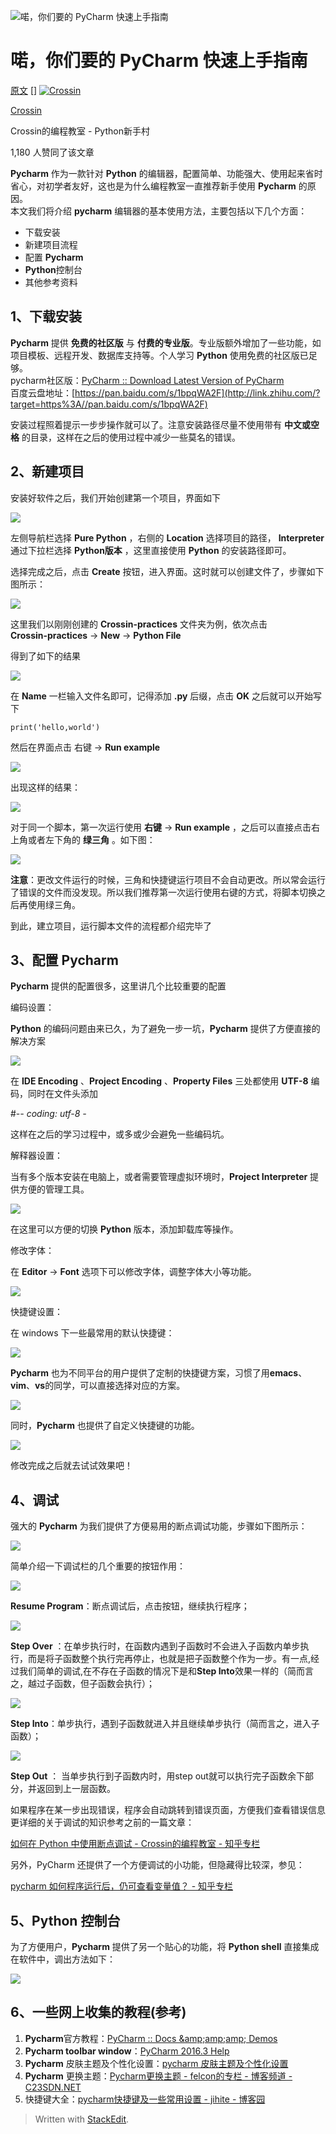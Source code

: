 ![喏，你们要的 PyCharm 快速上手指南](https://pic4.zhimg.com/v2-556deee66e6f1b9ddb97d9b0c9cd9cd3_1200x500.jpg)

# 喏，你们要的 PyCharm 快速上手指南
[原文](https://zhuanlan.zhihu.com/p/26066151)
[]
[![Crossin](https://pic3.zhimg.com/85b47091c_xs.jpg)](https://www.zhihu.com/people/crossin)

[Crossin](https://www.zhihu.com/people/crossin)

Crossin的编程教室 - Python新手村

1,180 人赞同了该文章

**Pycharm**  作为一款针对  **Python**  的编辑器，配置简单、功能强大、使用起来省时省心，对初学者友好，这也是为什么编程教室一直推荐新手使用  **Pycharm**  的原因。  
本文我们将介绍  **pycharm**  编辑器的基本使用方法，主要包括以下几个方面：

-   下载安装
-   新建项目流程
-   配置  **Pycharm**
-   **Python**控制台
-   其他参考资料

## 1、下载安装

**Pycharm**  提供 **免费的社区版**  与  **付费的专业版**。专业版额外增加了一些功能，如项目模板、远程开发、数据库支持等。个人学习  **Python**  使用免费的社区版已足够。  
pycharm社区版：[PyCharm :: Download Latest Version of PyCharm](http://link.zhihu.com/?target=http%3A//www.jetbrains.com/pycharm/download/)  
百度云盘地址：[https://pan.baidu.com/s/1bpqWA2F](http://link.zhihu.com/?target=https%3A//pan.baidu.com/s/1bpqWA2F)

安装过程照着提示一步步操作就可以了。注意安装路径尽量不使用带有  **中文或空格**  的目录，这样在之后的使用过程中减少一些莫名的错误。

## 2、新建项目

安装好软件之后，我们开始创建第一个项目，界面如下

![](https://pic4.zhimg.com/80/v2-a85ae903367ecfd678ea16d50db4ef47_hd.jpg)

左侧导航栏选择  **Pure Python**  ，右侧的  **Location**  选择项目的路径，  **Interpreter**  通过下拉栏选择  **Python版本**  ，这里直接使用  **Python**  的安装路径即可。

选择完成之后，点击  **Create**  按钮，进入界面。这时就可以创建文件了，步骤如下图所示：

![](https://pic4.zhimg.com/80/v2-66b808d1c06cb32ccebec2350939c17f_hd.jpg)

这里我们以刚刚创建的  **Crossin-practices**  文件夹为例，依次点击  
**Crossin-practices**  →  **New**  →  **Python File**

得到了如下的结果

![](https://pic1.zhimg.com/80/v2-b107577b3fb4d1189a1bc5a797f95ee8_hd.jpg)

在  **Name**  一栏输入文件名即可，记得添加  **.py**  后缀，点击  **OK**  之后就可以开始写下

```text
print('hello,world')

```

然后在界面点击 右键 →  **Run example**

![](https://pic3.zhimg.com/80/v2-1e6341b574b67bfa3f13f5ff56f98ab2_hd.jpg)

出现这样的结果：

![](https://pic2.zhimg.com/80/v2-6e075bfbe53c4d71b5d56470017ee49d_hd.jpg)

对于同一个脚本，第一次运行使用  **右键**  →  **Run example**  ，之后可以直接点击右上角或者左下角的  **绿三角**  。如下图：

![](https://pic4.zhimg.com/80/v2-2bb1178718bd626da8902814fbff69af_hd.jpg)

**注意**：更改文件运行的时候，三角和快捷键运行项目不会自动更改。所以常会运行了错误的文件而没发现。所以我们推荐第一次运行使用右键的方式，将脚本切换之后再使用绿三角。

到此，建立项目，运行脚本文件的流程都介绍完毕了

## 3、配置 Pycharm

**Pycharm**  提供的配置很多，这里讲几个比较重要的配置

编码设置：

**Python**  的编码问题由来已久，为了避免一步一坑，**Pycharm**  提供了方便直接的解决方案

![](https://pic1.zhimg.com/80/v2-7b7bf6cb827f253a21257c187c047fa4_hd.jpg)

在  **IDE Encoding**  、**Project Encoding**  、**Property Files**  三处都使用  **UTF-8**  编码，同时在文件头添加

#-*- coding: utf-8 -*

这样在之后的学习过程中，或多或少会避免一些编码坑。

解释器设置：

当有多个版本安装在电脑上，或者需要管理虚拟环境时，**Project Interpreter**  提供方便的管理工具。

![](https://pic3.zhimg.com/80/v2-29679fb60fcf0d0d4f948d5c85726e86_hd.jpg)

在这里可以方便的切换  **Python**  版本，添加卸载库等操作。

修改字体：

在  **Editor**  →  **Font**  选项下可以修改字体，调整字体大小等功能。

![](https://pic2.zhimg.com/80/v2-5128036e99620e4c20f37a58eca347e1_hd.jpg)

快捷键设置：

在 windows 下一些最常用的默认快捷键：

![](https://pic3.zhimg.com/80/v2-2c95f7f722a4342d1db875c03ef45daa_hd.jpg)

**Pycharm**  也为不同平台的用户提供了定制的快捷键方案，习惯了用**emacs**、**vim**、**vs**的同学，可以直接选择对应的方案。

![](https://pic2.zhimg.com/80/v2-61a55f048193449a4026c81ff236eb99_hd.jpg)

同时，**Pycharm**  也提供了自定义快捷键的功能。

![](https://pic2.zhimg.com/80/v2-53f98fdefa195d1179c108408f24180d_hd.jpg)

修改完成之后就去试试效果吧！

## 4、调试

强大的  **Pycharm**  为我们提供了方便易用的断点调试功能，步骤如下图所示：

![](https://pic2.zhimg.com/80/v2-2e0306477e8ab7d354b05a09b475729d_hd.jpg)

简单介绍一下调试栏的几个重要的按钮作用：

  

![](https://pic4.zhimg.com/80/v2-0353997a0ba329f1211451ef5028ed13_hd.jpg)

**Resume Program**：断点调试后，点击按钮，继续执行程序；  

  

![](https://pic4.zhimg.com/80/v2-a8c0d6061d0a68efaf22f680c18385fb_hd.jpg)

**Step Over**  ：在单步执行时，在函数内遇到子函数时不会进入子函数内单步执行，而是将子函数整个执行完再停止，也就是把子函数整个作为一步。有一点,经过我们简单的调试,在不存在子函数的情况下是和**Step Into**效果一样的（简而言之，越过子函数，但子函数会执行）；  

  

![](https://pic3.zhimg.com/80/v2-7cda50d4e2f7db7b2754f02a2344e432_hd.jpg)

**Step Into**：单步执行，遇到子函数就进入并且继续单步执行（简而言之，进入子函数）；

  

![](https://pic2.zhimg.com/80/v2-82ce1dc84514744a8fd46b9226454655_hd.jpg)

**Step Out**  ： 当单步执行到子函数内时，用step out就可以执行完子函数余下部分，并返回到上一层函数。  

如果程序在某一步出现错误，程序会自动跳转到错误页面，方便我们查看错误信息  
更详细的关于调试的知识参考之前的一篇文章：

[如何在 Python 中使用断点调试 - Crossin的编程教室 - 知乎专栏](https://zhuanlan.zhihu.com/p/21304838)

另外，PyCharm 还提供了一个方便调试的小功能，但隐藏得比较深，参见：

[pycharm 如何程序运行后，仍可查看变量值？ - 知乎专栏](https://zhuanlan.zhihu.com/p/27062841)

## 5、Python 控制台

为了方便用户，**Pycharm**  提供了另一个贴心的功能，将  **Python shell**  直接集成在软件中，调出方法如下：

![](https://pic3.zhimg.com/80/v2-b3dac053584f6746e2b5d96e0eeb6a92_hd.jpg)

  

## 6、一些网上收集的教程(参考)

1.  **Pycharm**官方教程：[PyCharm :: Docs &amp;amp;amp;amp; Demos](http://link.zhihu.com/?target=http%3A//www.jetbrains.com/pycharm/documentation/)
2.  **Pycharm toolbar window**：[PyCharm 2016.3 Help](http://link.zhihu.com/?target=https%3A//www.jetbrains.com/help/pycharm/2016.3/debug-tool-window.html%23steptoolbar)
3.  **Pycharm**  皮肤主题及个性化设置：[pycharm 皮肤主题及个性化设置](http://link.zhihu.com/?target=http%3A//blog.csdn.net/garfielder007/article/details/53873787)
4.  **Pycharm**  更换主题：[Pycharm更换主题 - felcon的专栏 - 博客频道 -C23SDN.NET](http://link.zhihu.com/?target=http%3A//blog.csdn.net/felcon/article/details/38491413)
5.  快捷键大全：[pycharm快捷键及一些常用设置 - jihite - 博客园](http://link.zhihu.com/?target=http%3A//www.cnblogs.com/kaituorensheng/p/5371366.html)


> Written with [StackEdit](https://stackedit.io/).
<!--stackedit_data:
eyJoaXN0b3J5IjpbODQzNTY1MTcxLC0xNzYyMzU0NTM5XX0=
-->